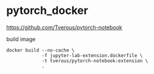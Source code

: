 # pytorch_docker

https://github.com/Tverous/pytorch-notebook


build image

```
docker build --no-cache \
             -f jupyter-lab-extension.dockerfile \
             -t tverous/pytorch-notebook:extension \
             .
```